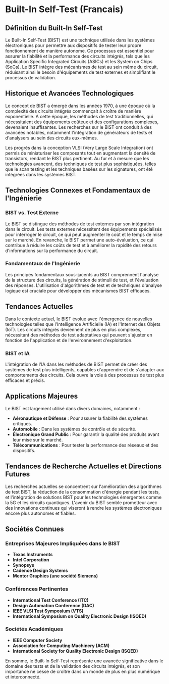 # Built-In Self-Test (Francais)

## Définition du Built-In Self-Test

Le Built-In Self-Test (BIST) est une technique utilisée dans les systèmes électroniques pour permettre aux dispositifs de tester leur propre fonctionnement de manière autonome. Ce processus est essentiel pour assurer la fiabilité et la performance des circuits intégrés, tels que les Application Specific Integrated Circuits (ASICs) et les System on Chips (SoCs). Le BIST intègre des mécanismes de test au sein même du circuit, réduisant ainsi le besoin d'équipements de test externes et simplifiant le processus de validation.

## Historique et Avancées Technologiques

Le concept de BIST a émergé dans les années 1970, à une époque où la complexité des circuits intégrés commençait à croître de manière exponentielle. À cette époque, les méthodes de test traditionnelles, qui nécessitaient des équipements coûteux et des configurations complexes, devenaient insuffisantes. Les recherches sur le BIST ont conduit à des avancées notables, notamment l'intégration de générateurs de tests et d'analysers au sein des circuits eux-mêmes.

Les progrès dans la conception VLSI (Very Large Scale Integration) ont permis de miniaturiser les composants tout en augmentant la densité de transistors, rendant le BIST plus pertinent. Au fur et à mesure que les technologies avancent, des techniques de test plus sophistiquées, telles que le scan testing et les techniques basées sur les signatures, ont été intégrées dans les systèmes BIST.

## Technologies Connexes et Fondamentaux de l'Ingénierie

### BIST vs. Test Externe

Le BIST se distingue des méthodes de test externes par son intégration dans le circuit. Les tests externes nécessitent des équipements spécialisés pour interroger le circuit, ce qui peut augmenter le coût et le temps de mise sur le marché. En revanche, le BIST permet une auto-évaluation, ce qui contribue à réduire les coûts de test et à améliorer la rapidité des retours d'informations sur la performance du circuit.

### Fondamentaux de l'Ingénierie

Les principes fondamentaux sous-jacents au BIST comprennent l'analyse de la structure des circuits, la génération de stimuli de test, et l'évaluation des réponses. L'utilisation d'algorithmes de test et de techniques d'analyse logique est cruciale pour développer des mécanismes BIST efficaces.

## Tendances Actuelles

Dans le contexte actuel, le BIST évolue avec l'émergence de nouvelles technologies telles que l'Intelligence Artificielle (IA) et l'Internet des Objets (IoT). Les circuits intégrés deviennent de plus en plus complexes, nécessitant des méthodes de test adaptatives qui peuvent s'ajuster en fonction de l'application et de l'environnement d'exploitation.

### BIST et IA

L'intégration de l'IA dans les méthodes de BIST permet de créer des systèmes de test plus intelligents, capables d'apprendre et de s'adapter aux comportements des circuits. Cela ouvre la voie à des processus de test plus efficaces et précis.

## Applications Majeures

Le BIST est largement utilisé dans divers domaines, notamment :

- **Aéronautique et Défense** : Pour assurer la fiabilité des systèmes critiques.
- **Automobile** : Dans les systèmes de contrôle et de sécurité.
- **Électronique Grand Public** : Pour garantir la qualité des produits avant leur mise sur le marché.
- **Télécommunications** : Pour tester la performance des réseaux et des dispositifs.

## Tendances de Recherche Actuelles et Directions Futures

Les recherches actuelles se concentrent sur l'amélioration des algorithmes de test BIST, la réduction de la consommation d'énergie pendant les tests, et l'intégration de solutions BIST pour les technologies émergentes comme la 5G et les circuits quantiques. L'avenir du BIST semble prometteur avec des innovations continues qui viseront à rendre les systèmes électroniques encore plus autonomes et fiables.

## Sociétés Connues

### Entreprises Majeures Impliquées dans le BIST

- **Texas Instruments**
- **Intel Corporation**
- **Synopsys**
- **Cadence Design Systems**
- **Mentor Graphics (une société Siemens)**

### Conférences Pertinentes

- **International Test Conference (ITC)**
- **Design Automation Conference (DAC)**
- **IEEE VLSI Test Symposium (VTS)**
- **International Symposium on Quality Electronic Design (ISQED)**

### Sociétés Académiques

- **IEEE Computer Society**
- **Association for Computing Machinery (ACM)**
- **International Society for Quality Electronic Design (ISQED)**

En somme, le Built-In Self-Test représente une avancée significative dans le domaine des tests et de la validation des circuits intégrés, et son importance ne cesse de croître dans un monde de plus en plus numérique et interconnecté.